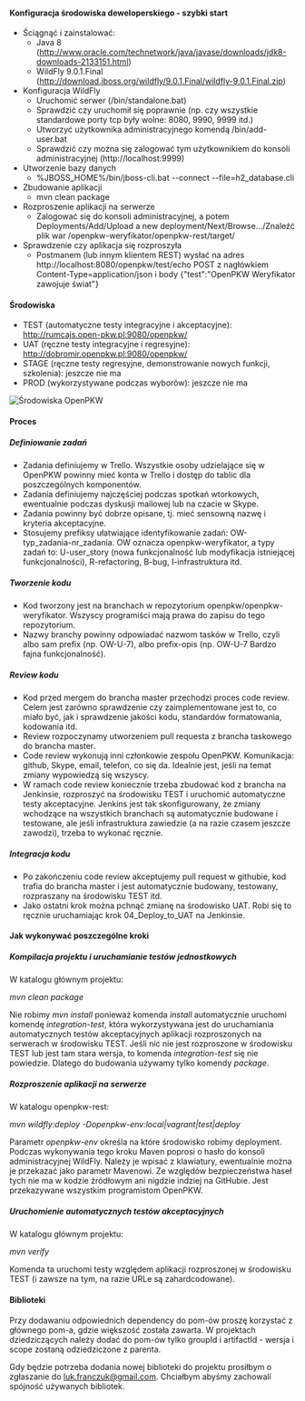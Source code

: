 #### Konfiguracja środowiska deweloperskiego - szybki start

- Ściągnąć i zainstalować:
  - Java 8 (http://www.oracle.com/technetwork/java/javase/downloads/jdk8-downloads-2133151.html)
  - WildFly 9.0.1.Final (http://download.jboss.org/wildfly/9.0.1.Final/wildfly-9.0.1.Final.zip)
- Konfiguracja WildFly
  - Uruchomić serwer (/bin/standalone.bat)
  - Sprawdzić czy uruchomił się poprawnie (np. czy wszystkie standardowe porty tcp były wolne: 8080, 9990, 9999 itd.)
  - Utworzyć użytkownika administracyjnego komendą /bin/add-user.bat
  - Sprawdzić czy można się zalogować tym użytkownikiem do konsoli administracyjnej (http://localhost:9999)
- Utworzenie bazy danych
  - %JBOSS_HOME%/bin/jboss-cli.bat --connect --file=h2_database.cli
- Zbudowanie aplikacji
  - mvn clean package
- Rozproszenie aplikacji na serwerze
  - Zalogować się do konsoli administracyjnej, a potem Deployments/Add/Upload a new deployment/Next/Browse.../Znaleźć plik war /openpkw-weryfikator/openpkw-rest/target/
- Sprawdzenie czy aplikacja się rozproszyła
  - Postmanem (lub innym klientem REST) wysłać na adres http://localhost:8080/openpkw/test/echo POST z nagłówkiem Content-Type=application/json i body {"test":"OpenPKW Weryfikator zawojuje świat"} 

#### Środowiska

- TEST (automatyczne testy integracyjne i akceptacyjne): http://rumcajs.open-pkw.pl:9080/openpkw/
- UAT (ręczne testy integracyjne i regresyjne): http://dobromir.openpkw.pl:9080/openpkw/
- STAGE (ręczne testy regresyjne, demonstrowanie nowych funkcji, szkolenia): jeszcze nie ma
- PROD (wykorzystywane podczas wyborów): jeszcze nie ma

![Środowiska OpenPKW](https://raw.githubusercontent.com/openpkw/openpkw-devops/master/OpenPKW%20Environments.png)

#### Proces

##### Definiowanie zadań
- Zadania definiujemy w Trello. Wszystkie osoby udzielające się w OpenPKW powinny mieć konta w Trello i dostęp do tablic dla poszczególnych komponentów.
- Zadania definiujemy najczęściej podczas spotkań wtorkowych, ewentualnie podczas dyskusji mailowej lub na czacie w Skype.
- Zadania powinny być dobrze opisane, tj. mieć sensowną nazwę i kryteria akceptacyjne.
- Stosujemy prefiksy ułatwiające identyfikowanie zadań: OW-typ_zadania-nr_zadania. OW oznacza openpkw-weryfikator, a typy zadań to: U-user_story (nowa funkcjonalność lub modyfikacja istniejącej funkcjonalności), R-refactoring, B-bug, I-infrastruktura itd.

##### Tworzenie kodu
- Kod tworzony jest na branchach w repozytorium openpkw/openpkw-weryfikator. Wszyscy programiści mają prawa do zapisu do tego repozytorium. 
- Nazwy branchy powinny odpowiadać nazwom tasków w Trello, czyli albo sam prefix (np. OW-U-7), albo prefix-opis (np. OW-U-7 Bardzo fajna funkcjonalność).

##### Review kodu
- Kod przed mergem do brancha master przechodzi proces code review. Celem jest zarówno sprawdzenie czy zaimplementowane jest to, co miało być, jak i sprawdzenie jakości kodu, standardów formatowania, kodowania itd.
- Review rozpoczynamy utworzeniem pull requesta z brancha taskowego do brancha master.
- Code review wykonują inni członkowie zespołu OpenPKW. Komunikacja: github, Skype, email, telefon, co się da. Idealnie jest, jeśli na temat zmiany wypowiedzą się wszyscy.
- W ramach code review koniecznie trzeba zbudować kod z brancha na Jenkinsie, rozproszyć na środowisku TEST i uruchomić automatyczne testy akceptacyjne. Jenkins jest tak skonfigurowany, że zmiany wchodzące na wszystkich branchach są automatycznie budowane i testowane, ale jeśli infrastruktura zawiedzie (a na razie czasem jeszcze zawodzi), trzeba to wykonać ręcznie.

##### Integracja kodu
- Po zakończeniu code review akceptujemy pull request w githubie, kod trafia do brancha master i jest automatycznie budowany, testowany, rozpraszany na środowisku TEST itd.
- Jako ostatni krok można pchnąć zmianę na środowisko UAT. Robi się to ręcznie uruchamiając krok 04_Deploy_to_UAT na Jenkinsie.

#### Jak wykonywać poszczególne kroki

##### Kompilacja projektu i uruchamianie testów jednostkowych

W katalogu głównym projektu:

*mvn clean package*

Nie robimy *mvn install* ponieważ komenda *install* automatycznie uruchomi komendę *integration-test*, która wykorzystywana jest do uruchamiania automatycznych testów akceptacyjnych aplikacji rozproszonych na serwerach w środowisku TEST. Jeśli nic nie jest rozproszone w środowisku TEST lub jest tam stara wersja, to komenda *integration-test* się nie powiedzie. Dlatego do budowania używamy tylko komendy *package*.

##### Rozproszenie aplikacji na serwerze

W katalogu openpkw-rest:

*mvn wildfly:deploy -Dopenpkw-env:local|vagrant|test|deploy*

Parametr *openpkw-env* określa na które środowisko robimy deployment. Podczas wykonywania tego kroku Maven poprosi o hasło do konsoli administracyjnej WildFly. Należy je wpisać z klawiatury, ewentualnie można je przekazać jako parametr Mavenowi. Ze względów bezpieczeństwa haseł tych nie ma w kodzie źródłowym ani nigdzie indziej na GitHubie. Jest przekazywane wszystkim programistom OpenPKW.

##### Uruchomienie automatycznych testów akceptacyjnych

W katalogu głównym projektu:

*mvn verify*

Komenda ta uruchomi testy względem aplikacji rozproszonej w środowisku TEST (i zawsze na tym, na razie URLe są zahardcodowane).

#### Biblioteki
Przy dodawaniu odpowiednich dependency do pom-ów proszę korzystać z głównego pom-a, gdzie większość została zawarta. W projektach dziedziczących należy dodać do pom-ów tylko groupId i artifactId - wersja i scope zostaną odziedziczone z parenta.

Gdy będzie potrzeba dodania nowej biblioteki do projektu prosiłbym o zgłaszanie do luk.franczuk@gmail.com.  Chciałbym abyśmy zachowali spójność używanych bibliotek.
